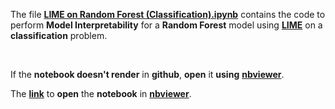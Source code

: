 The file [**LIME on Random Forest (Classification).ipynb**](https://github.com/mohitr7/model-interpretability-for-machine-learning-models/blob/master/lime/classification/LIME%20on%20Random%20Forest%20(Classification).ipynb) contains the code to perform **Model Interpretability** for a **Random Forest** model using [**LIME**](https://github.com/marcotcr/lime) on a **classification** problem.

<br>

If the **notebook doesn't render** in **github**, **open** it **using** [**nbviewer**](https://nbviewer.jupyter.org/).


The [**link**](https://nbviewer.jupyter.org/github/mohitr7/model-interpretability-for-machine-learning-models/blob/master/lime/classification/LIME%20on%20Random%20Forest%20%28Classification%29.ipynb) to **open** the **notebook** in [**nbviewer**](https://nbviewer.jupyter.org/).
